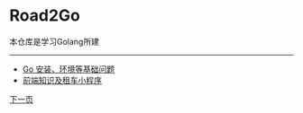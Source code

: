 # Road2Go
本仓库是学习Golang所建
- - -
* [Go 安装、环境等基础问题](./1.1%20Go%20Fundation.md)
* [前端知识及租车小程序](./3.1.md)

[下一页](./1.1%20Go%20Fundation.md)                                                                                                                                            